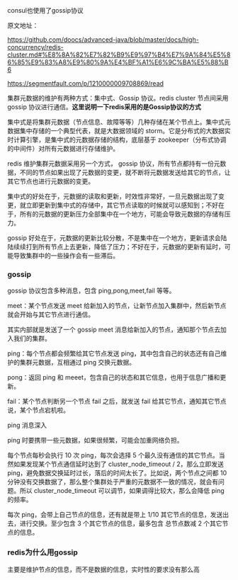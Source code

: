 
consul也使用了gossip协议

原文地址：

https://github.com/doocs/advanced-java/blob/master/docs/high-concurrency/redis-cluster.md#%E8%8A%82%E7%82%B9%E9%97%B4%E7%9A%84%E5%86%85%E9%83%A8%E9%80%9A%E4%BF%A1%E6%9C%BA%E5%88%B6

https://segmentfault.com/p/1210000009708869/read

集群元数据的维护有两种方式：集中式、Gossip 协议。redis cluster 节点间采用 gossip 协议进行通信。**这里说明一下redis采用的是Gossip协议的方式**

集中式是将集群元数据（节点信息、故障等等）几种存储在某个节点上。集中式元数据集中存储的一个典型代表，就是大数据领域的 storm。它是分布式的大数据实时计算引擎，是集中式的元数据存储的结构，底层基于 zookeeper（分布式协调的中间件）对所有元数据进行存储维护。

redis 维护集群元数据采用另一个方式， gossip 协议，所有节点都持有一份元数据，不同的节点如果出现了元数据的变更，就不断将元数据发送给其它的节点，让其它节点也进行元数据的变更。


集中式的好处在于，元数据的读取和更新，时效性非常好，一旦元数据出现了变更，就立即更新到集中式的存储中，其它节点读取的时候就可以感知到；不好在于，所有的元数据的更新压力全部集中在一个地方，可能会导致元数据的存储有压力。

gossip 好处在于，元数据的更新比较分散，不是集中在一个地方，更新请求会陆陆续续打到所有节点上去更新，降低了压力；不好在于，元数据的更新有延时，可能导致集群中的一些操作会有一些滞后。

### gossip

gossip 协议包含多种消息，包含 ping,pong,meet,fail 等等。

meet：某个节点发送 meet 给新加入的节点，让新节点加入集群中，然后新节点就会开始与其它节点进行通信。

其实内部就是发送了一个 gossip meet 消息给新加入的节点，通知那个节点去加入我们的集群。

ping：每个节点都会频繁给其它节点发送 ping，其中包含自己的状态还有自己维护的集群元数据，互相通过 ping 交换元数据。

pong：返回 ping 和 meeet，包含自己的状态和其它信息，也用于信息广播和更新。

fail：某个节点判断另一个节点 fail 之后，就发送 fail 给其它节点，通知其它节点说，某个节点宕机啦。

ping 消息深入

ping 时要携带一些元数据，如果很频繁，可能会加重网络负担。

每个节点每秒会执行 10 次 ping，每次会选择 5 个最久没有通信的其它节点。当然如果发现某个节点通信延时达到了 cluster_node_timeout / 2，那么立即发送 ping，避免数据交换延时过长，落后的时间太长了。比如说，两个节点之间都 10 分钟没有交换数据了，那么整个集群处于严重的元数据不一致的情况，就会有问题。所以 cluster_node_timeout 可以调节，如果调得比较大，那么会降低 ping 的频率。

每次 ping，会带上自己节点的信息，还有就是带上 1/10 其它节点的信息，发送出去，进行交换。至少包含 3 个其它节点的信息，最多包含 总节点数减 2 个其它节点的信息。

### redis为什么用gossip

主要是维护节点的信息，而不是数据的信息，实时性的要求没有那么高



